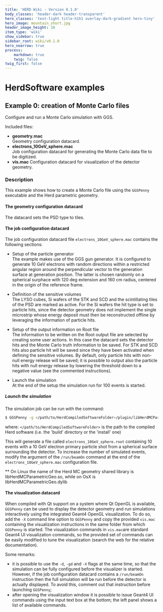 ```yaml
---
title: 'HERD Wiki - Version 0.1.0'
body_classes: 'header-dark header-transparent'
hero_classes: 'text-light title-h1h1 overlay-dark-gradient hero-tiny'
hero_image: mountain_short.jpg
header_image_height: 10
item_type: 'wiki'
show_sidebar: true
sidebar_root: wiki/v0.1.0
hero_noarrow: true
process:
    markdown: true
    twig: false
twig_first: false
---
```


#  HerdSoftware examples

## Example 0: creation of Monte Carlo files

Configure and run a Monte Carlo simulation with GGS.

Included files:
* **geometry.mac**  
  Geometry configuration datacard.
* **electrons_10GeV_sphere.mac**  
  Job configuration datacard for generating the Monte Carlo data file to be digitized.
* **vis.mac**
  Configuration datacard for visualization of the detector geometry.
  
  
### Description
This example shows how to create a Monte Carlo file using the `GGSPenny` executable and the Herd parametric geometry.

#### The geometry configuration datacard
The datacard sets the PSD type to tiles. 

#### The job configuration datacard
The job configuration datacard file `electrons_10GeV_sphere.mac` contains the following sections:
* Setup of the particle generator  
  The example makes use of the GGS gun generator. It is configured to generate 10 GeV electrons with random directions within a
  restricted angular region around the perpendicular vector to the generation surface at generation position. The latter is chosen 
  randomly on a spherical surphace with 120 deg extension and 160 cm radius, centered in the origin of the reference frame.
* Definition of the sensitive volumes  
  The LYSO cubes, Si wafers of the STK and SCD and the scintillating tiles of the PSD are marked as active. For the Si wafers the
  hit type is set to particle hits, since the detector geometry does not implement the single microstrip whose energy deposit must
  then be reconstructed offline by leveraging the information of particle hits.
* Setup of the output information on Root file  
  The information to be written on the Root output file are selected by creating some user actions. In this case the datacard sets
  the detector hits and the Monte Carlo truth information to be saved. For STK and SCD hits also particle hit will be saved since
  they have been activated when defining the sensitive volumes. By default, only particle hits with non-null energy release will be
  saved; it is possible to output also the particle hits with null energy release by lowering the threshold down to a negative
  value (see the commented instructions).
  
* Launch the simulation  
  At the end of the setup the simulation run for 100 events is started.

##### Launch the simulation 
The simulation job can be run with the command:

```bash
$ GGSPenny -g </path/to/HerdCompiledSoftwareFolder>/plugin/libHerdMCParametricGeo.so -d electrons_10GeV_sphere.mac -gd geometry.mac -ro electrons_10GeV_sphere.root
```
where:
`</path/to/HerdCompiledSoftwareFolder>` is the path to the compiled Herd software (i.e. the 'build' directory or the 'install' one)

This will generate a file called `electrons_10GeV_sphere.root` containing 10 
events with a 10 GeV electron primary particle shot from a spherical surface
surrounding the detector. To increase the number of simulated events, modify
the argument of the `/run/beamOn` command at the end of the
`electrons_10GeV_sphere.mac` configuration file.

** On Linux the name of the Herd MC geometry shared library is libHerdMCParametricGeo.so, while on OsX is libHerdMCParametricGeo.dylib

#### The visualization datacard
When compiled with Qt support on a system where Qt OpenGL is available, `GGSPenny` can be used to display the detector geometry and run
simulations interactively using the integrated Geant4 OpenGL visualization. To do so, add the `-X` command line option to `GGSPenny` and
copy the provided `vis.mac` containing the visualization instructions in the same folder from which `GGSPenny` is started. The visualization
commands in `vis.mac`are standard Geant4 UI visualization commands, so the provided set of commands can be easily modified to tune the
visualization (search the web for the relative documentation). 

Some remarks:  
* it is possible to use the `-d`, `-gd` and `-X` flags at the same time, so that the simulation can be fully configured before the visualizer
  is started. However, if the job configuration datacard contains a `/run/beamOn` instruction then the full simulation will be run before the
  detector is actually displayed. To avoid this, comment out that instruction before launching `GGSPenny`;
* after opening the visualization window it is possible to issue Geant4 UI commands using the input text box at the bottom; the left panel
  shows a list of available commands.
     
